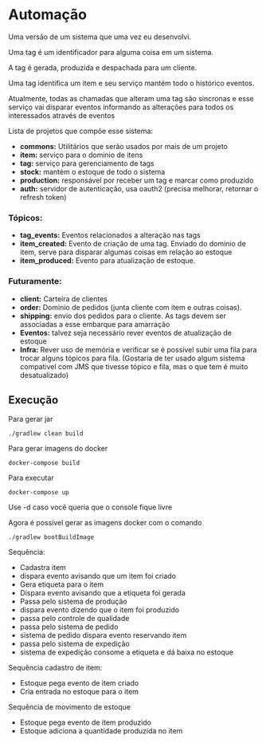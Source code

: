 # Automação

Uma versão de um sistema que uma vez eu desenvolvi.

Uma tag é um identificador para alguma coisa em um sistema. 

A tag é gerada, produzida e despachada para um cliente.

Uma tag identifica um item e seu serviço mantém todo o histórico eventos.

Atualmente, todas as chamadas que alteram uma tag são sincronas e esse serviço vai disparar eventos informando as alterações para todos os interessados através de eventos 

Lista de projetos que compõe esse sistema:
* **commons:** Utilitários que serão usados por mais de um projeto
* **item:** serviço para o dominio de itens
* **tag:** serviço para gerenciamento de tags
* **stock:** mantém o estoque de todo o sistema
* **production:** responsável por receber um tag e marcar como produzido
* **auth:** servidor de autenticação, usa oauth2 (precisa melhorar, retornar o refresh token) 

### Tópicos:
* **tag_events:** Eventos relacionados a alteração nas tags
* **item_created:** Evento de criação de uma tag. Enviado do dominio de item, serve para disparar algumas coisas em relação ao estoque 
* **item_produced:** Evento para atualização de estoque.

### Futuramente:
* **client:** Carteira de clientes
* **order:** Dominio de pedidos (junta cliente com item e outras coisas). 
* **shipping:** envio dos pedidos para o cliente. As tags devem ser associadas a esse embarque para amarração
* **Eventos:** talvez seja necessário rever eventos de atualização de estoque 
* **Infra:** Rever uso de memória e verificar se é possível subir uma fila para trocar alguns tópicos para fila. (Gostaria de ter usado algum sistema compativel com JMS que tivesse tópico e fila, mas o que tem é muito desatualizado)
                   

## Execução
Para gerar jar

    ./gradlew clean build

Para gerar imagens do docker

    docker-compose build

Para executar

    docker-compose up

Use -d caso você queria que o console fique livre

Agora é possível gerar as imagens docker com o comando
    
    ./gradlew bootBuildImage


Sequência:

- Cadastra item
- dispara evento avisando que um item foi criado
- Gera etiqueta para o item
- Dispara evento avisando que a etiqueta foi gerada
- Passa pelo sistema de produção
- dispara evento dizendo que o item foi produzido
- passa pelo controle de qualidade
- passa pelo sistema de pedido
- sistema de pedido dispara evento reservando item
- passa pelo sistema de expedição
- sistema de expedição consome a etiqueta e dá baixa no estoque


Sequência cadastro de item:

- Estoque pega evento de item criado
- Cria entrada no estoque para o item

Sequência de movimento de estoque

- Estoque pega evento de item produzido
- Estoque adiciona a quantidade produzida no item


